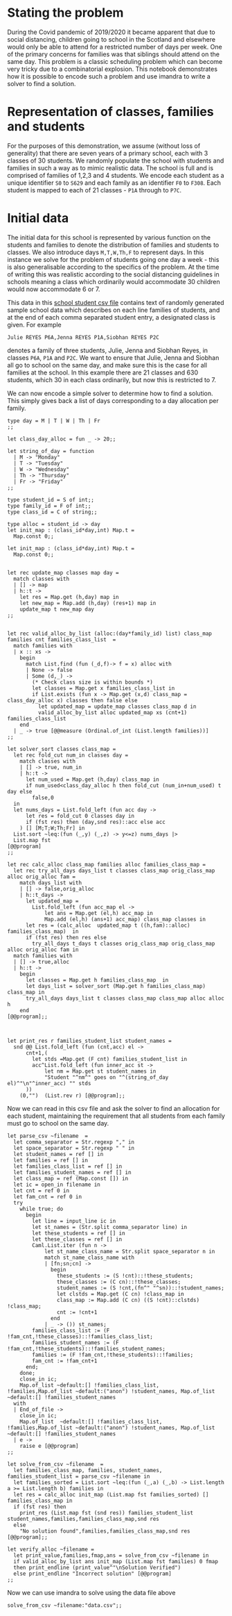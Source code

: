 # Stating the problem

During the Covid pandemic of 2019/2020 it became apparent that due to social distancing, children going to school in the Scotland and elsewhere would only be able to attend for a restricted number of days per week. One of the primary concerns for families was that siblings should attend on the same day. This problem is a classic scheduling problem which can become very tricky due to a combinatorial explosion. This notebook demonstrates how it is possible to encode such a problem and use imandra to write a solver to find a solution.

# Representation of classes, families and students

For the purposes of this demonstration, we assume (without loss of generality) that there are seven years of a primary school, each with 3 classes of 30 students. We randomly populate the school with students and families in such a way as to mimic realistic data. The school is full and is comprised of families of 1,2,3 and 4 students. We encode each student as a unique identifier `S0` to `S629` and each family as an identifier `F0` to `F308`. Each student is mapped to each of 21 classes - `P1A` through to `P7C`.

# Initial data
The initial data for this school is represented by various function on the students and families to denote the distribution of families and students to classes. We also introduce days `M,T,W,Th,F` to represent days. In this instance we solve for the problem of students going one day a week - this is also generalisable according to the specifics of the problem. At the time of writing this was realistic according to the social distancing guidelines in schools meaning a class which ordinarily would accommodate 30 children would now accommodate 6 or 7.

This data in this [school student csv file](data.csv) contains text of randomly generated sample school data which describes on each line families of students, and at the end of each comma separated student entry, a designated class is given. For example

```
Julie REYES P6A,Jenna REYES P1A,Siobhan REYES P2C
```


denotes a family of three students, Julie, Jenna and Siobhan Reyes, in classes `P6A`, `P1A` and `P2C`. We want to ensure that Julie, Jenna and Siobhan all go to school on the same day, and make sure this is the case for all families at the school. In this example there are 21 classes and 630 students, which 30 in each class ordinarily, but now this is restricted to 7.

We can now encode a simple solver to determine how to find a solution. This simply gives back a list of days corresponding to a day allocation per family.


```{.imandra .input}
type day = M | T | W | Th | Fr
;;

let class_day_alloc = fun _ -> 20;;

let string_of_day = function
  | M -> "Monday"
  | T -> "Tuesday"
  | W -> "Wednesday"
  | Th -> "Thursday"
  | Fr -> "Friday"
;;

type student_id = S of int;;
type family_id = F of int;;
type class_id = C of string;;

type alloc = student_id -> day
let init_map : (class_id*day,int) Map.t =
  Map.const 0;;

let init_map : (class_id*day,int) Map.t =
  Map.const 0;;


let rec update_map classes map day =
  match classes with
  | [] -> map
  | h::t ->
    let res = Map.get (h,day) map in
    let new_map = Map.add (h,day) (res+1) map in
    update_map t new_map day
;;


let rec valid_alloc_by_list (alloc:(day*family_id) list) class_map families cnt families_class_list  = 
  match families with
  | x :: xs ->
    begin
      match List.find (fun (_d,f)-> f = x) alloc with 
      | None -> false 
      | Some (d,_) -> 
        (* Check class size is within bounds *)
        let classes = Map.get x families_class_list in
        if List.exists (fun x -> Map.get (x,d) class_map = class_day_alloc x) classes then false else
          let updated_map = update_map classes class_map d in
          valid_alloc_by_list alloc updated_map xs (cnt+1) families_class_list 
    end
  | _ -> true [@@measure (Ordinal.of_int (List.length families))]
;;

let solver_sort classes class_map = 
  let rec fold_cut num_in classes day = 
    match classes with 
    | [] -> true, num_in
    | h::t -> 
      let num_used = Map.get (h,day) class_map in 
      if num_used<class_day_alloc h then fold_cut (num_in+num_used) t day else 
        false,0
  in
  let nums_days = List.fold_left (fun acc day -> 
      let res = fold_cut 0 classes day in 
      if (fst res) then (day,snd res)::acc else acc
    ) [] [M;T;W;Th;Fr] in 
  List.sort ~leq:(fun (_,y) (_,z) -> y<=z) nums_days |>
  List.map fst
[@@program]
;;

let rec calc_alloc class_map families alloc families_class_map = 
  let rec try_all_days days_list t classes class_map orig_class_map alloc orig_alloc fam = 
    match days_list with 
    | [] -> false,orig_alloc
    | h::t_days -> 
      let updated_map = 
        List.fold_left (fun acc_map el -> 
            let ans = Map.get (el,h) acc_map in
            Map.add (el,h) (ans+1) acc_map) class_map classes in
      let res = (calc_alloc  updated_map t ((h,fam)::alloc) families_class_map)  in 
      if (fst res) then res else 
        try_all_days t_days t classes orig_class_map orig_class_map alloc orig_alloc fam in
  match families with 
  | [] -> true,alloc 
  | h::t -> 
    begin
      let classes = Map.get h families_class_map  in 
      let days_list = solver_sort (Map.get h families_class_map) class_map in 
      try_all_days days_list t classes class_map class_map alloc alloc h
    end 
[@@program];;



let print_res r families_student_list student_names = 
  snd @@ List.fold_left (fun (cnt,acc) el -> 
      cnt+1,(
        let stds =Map.get (F cnt) families_student_list in 
        acc^List.fold_left (fun inner_acc st -> 
            let nm = Map.get st student_names in
            "Student "^nm^" goes on "^(string_of_day el)^"\n"^inner_acc) "" stds
      ))
    (0,"")  (List.rev r) [@@program];;

```

Now we can read in this csv file and ask the solver to find an allocation for each student, maintaining the requirement that all students from each family must go to school on the same day.


```{.imandra .input}
let parse_csv ~filename  = 
  let comma_separator = Str.regexp "," in
  let space_separator = Str.regexp " " in
  let student_names = ref [] in 
  let families = ref [] in 
  let families_class_list = ref [] in
  let families_student_names = ref [] in 
  let class_map = ref (Map.const []) in 
  let ic = open_in filename in
  let cnt = ref 0 in
  let fam_cnt = ref 0 in
  try 
    while true; do
      begin
        let line = input_line ic in
        let st_names = (Str.split comma_separator line) in 
        let these_students = ref [] in
        let these_classes = ref [] in
        Caml.List.iter (fun n -> 
            let st_name_class_name = Str.split space_separator n in 
            match st_name_class_name with 
            | [fn;sn;cn] -> 
              begin
                these_students := (S !cnt)::!these_students;
                these_classes := (C cn)::!these_classes;           
                student_names := (S !cnt,(fn^" "^sn))::!student_names;
                let clstds = Map.get (C cn) !class_map in
                class_map := Map.add (C cn) ((S !cnt)::clstds) !class_map;
                cnt := !cnt+1
              end
            | _ -> ()) st_names;
        families_class_list := (F !fam_cnt,!these_classes)::!families_class_list;
        families_student_names := (F !fam_cnt,!these_students)::!families_student_names;
        families := (F !fam_cnt,!these_students)::!families;
        fam_cnt := !fam_cnt+1
      end;
    done;
    close_in ic;
    Map.of_list ~default:[] !families_class_list, !families,Map.of_list ~default:("anon") !student_names, Map.of_list ~default:[] !families_student_names
  with 
  | End_of_file -> 
    close_in ic; 
    Map.of_list  ~default:[] !families_class_list, !families,Map.of_list ~default:("anon") !student_names, Map.of_list ~default:[] !families_student_names
  | e -> 
    raise e [@@program]
;;

let solve_from_csv ~filename  = 
  let families_class_map, families, student_names, families_student_list = parse_csv ~filename in 
  let families_sorted = List.sort ~leq:(fun (_,a) (_,b) -> List.length a >= List.length b) families in
  let res = calc_alloc init_map (List.map fst families_sorted) [] families_class_map in
  if (fst res) then 
    print_res (List.map fst (snd res)) families_student_list student_names,families,families_class_map,snd res
  else 
    "No solution found",families,families_class_map,snd res
[@@program];;

let verify_alloc ~filename = 
  let print_value,families,fmap,ans = solve_from_csv ~filename in 
  if valid_alloc_by_list ans init_map (List.map fst families) 0 fmap 
  then print_endline (print_value^"\nSolution Verified") 
  else print_endline "Incorrect solution" [@@program]
;;
```

Now we can use imandra to solve using the data file above


```{.imandra .input}
solve_from_csv ~filename:"data.csv";;
```
